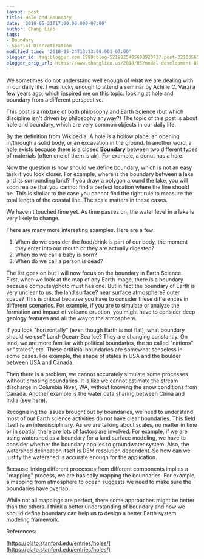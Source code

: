 ```yaml
---
layout: post
title: Hole and Boundary
date: '2018-05-21T17:00:00.000-07:00'
author: Chang Liao
tags:
- Boundary
- Spatial Discretization
modified_time: '2018-05-24T13:13:00.901-07:00'
blogger_id: tag:blogger.com,1999:blog-5219825485683920737.post-321035658140862055
blogger_orig_url: https://www.changliao.us/2018/05/model-development-003.html
---
```


We sometimes do not understand well enough of what we are dealing with in our 
daily life. 
I was lucky enough to attend a seminar by Achille C. Varzi a few years ago, 
which inspired me on this topic: looking at hole and boundary from a different 
perspective. 

This post is a mixture of both philosophy and Earth Science (but which 
discipline isn't driven by philosophy anyway?) The topic of this post is about 
hole and boundary, which are very common objects in our daily life. 

By the definition from Wikipedia: A hole is a hollow place, an opening 
in/through a solid body, or an excavation in the ground. In another word, a 
hole exists because there is a closed **Boundary** between two different types 
of materials (often one of them is air). For example, a donut has a hole. 

Now the question is how should we define boundary, which is not an easy task 
if you look closer. 
For example, where is the boundary between a lake and its surrounding land? If 
you draw a polygon around the lake, you will soon realize that you cannot find 
a perfect location where the line should be. This is similar to the case you 
cannot find the right rule to measure the total length of the coastal line. 
The scale matters in these cases. 

We haven't touched time yet. As time passes on, the water level in a lake is 
very likely to change. 

There are many more interesting examples. Here are a few: 
1. When do we consider the food/drink is part of our body, the moment they 
enter into our mouth or they are actually digested? 
1. When do we call a baby is born? 
1. When do we call a person is dead? 
<div>The list goes on but I will now focus on the boundary in Earth 
Science.<div> 
<div>First, when we look at the map of any Earth image, there is a boundary 
because computer/photo must has one. But in fact the boundary of Earth is very 
unclear to us, the land surface? near surface atmosphere? outer space? This is 
critical because you have to consider these differences in different 
scenarios. For example, if you are to simulate or analyze the formation and 
impact of volcano eruption, you might have to consider deep geology features 
and all the way to the atmosphere. 

If you look "horizontally" (even though Earth is not flat), what boundary 
should we use? Land-Ocean-Sea Ice? They are changing constantly. On land, we 
are more familiar with political boundaries, the so called "nations" or 
"states", etc. These artificial boundaries are somewhat senseless in some 
cases. For example, the shape of states in USA and the boulder between USA and 
Canada. 

Then there is a problem, we cannot accurately simulate some processes without 
crossing boundaries. It is like we cannot estimate the stream discharge in 
Columbia River, WA, without knowing the snow conditions from Canada. Another 
example is the water data sharing between China and India (see 
[here](http://www.bbc.com/news/world-asia-41303082)). 

Recognizing the issues brought out by boundaries, we need to understand most 
of our Earth science activities do not have clear boundaries. This field 
itself is an interdisciplinary. As we are talking about scales, no matter in 
time or in spatial, there are lots of factors are involved. For example, if we 
are using watershed as a boundary for a land surface modeling, we have to 
consider whether the boundary applies to groundwater system. Also, the 
watershed delineation itself is DEM resolution dependent. So how can we 
justify the watershed is accurate enough for the application. 

Because linking different processes from different components implies a 
"mapping" process, we are basically mapping the boundaries. For example, a 
mapping from atmosphere to ocean suggests we need to make sure the boundaries 
have overlap. 

While not all mappings are perfect, there some approaches might be better than 
the others. I think a better understanding of boundary and how we should 
define boundary can help us to design a better Earth system modeling 
framework.<div> 


References: 

[https://plato.stanford.edu/entries/holes/](https://plato.stanford.edu/entries/holes/) 